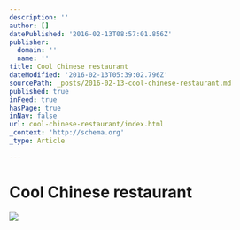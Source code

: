 ```yaml
---
description: ''
author: []
datePublished: '2016-02-13T08:57:01.856Z'
publisher:
  domain: ''
  name: ''
title: Cool Chinese restaurant
dateModified: '2016-02-13T05:39:02.796Z'
sourcePath: _posts/2016-02-13-cool-chinese-restaurant.md
published: true
inFeed: true
hasPage: true
inNav: false
url: cool-chinese-restaurant/index.html
_context: 'http://schema.org'
_type: Article

---
```

# Cool Chinese restaurant
![](https://the-grid-user-content.s3-us-west-2.amazonaws.com/6a3110e4-a574-44b6-a135-a7114caaa1a9.png)